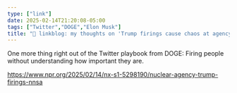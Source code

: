 ```yaml
---
type: ["link"]
date: 2025-02-14T21:20:08-05:00
tags: ["Twitter","DOGE","Elon Musk"]
title: "🔗 linkblog: my thoughts on 'Trump firings cause chaos at agency responsible for America's nuclear weapons'"
---
```

One more thing right out of the Twitter playbook from DOGE: Firing people without understanding how important they are.

https://www.npr.org/2025/02/14/nx-s1-5298190/nuclear-agency-trump-firings-nnsa
